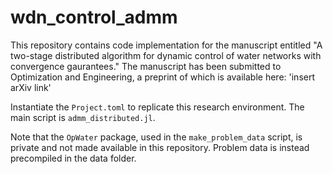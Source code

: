 # wdn_control_admm
This repository contains code implementation for the manuscript entitled "A two-stage distributed algorithm for dynamic control of water networks with convergence gaurantees." The manuscript has been submitted to Optimization and Engineering, a preprint of which is available here: 'insert arXiv link'

Instantiate the `Project.toml` to replicate this research environment. The main script is `admm_distributed.jl`.

Note that the `OpWater` package, used in the `make_problem_data` script, is private and not made available in this repository. Problem data is instead precompiled in the data folder.